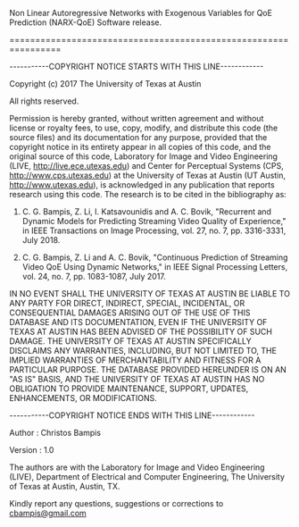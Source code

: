 Non Linear Autoregressive Networks with Exogenous Variables for QoE Prediction (NARX-QoE) Software release.

================================================================

-----------COPYRIGHT NOTICE STARTS WITH THIS LINE------------

Copyright (c) 2017 The University of Texas at Austin

All rights reserved.

Permission is hereby granted, without written agreement and without license or royalty fees, to use, copy, modify, and distribute this code (the source files) and its documentation for any purpose, provided that the copyright notice in its entirety appear in all copies of this code, and the original source of this code, Laboratory for Image and Video Engineering (LIVE, http://live.ece.utexas.edu) and Center for Perceptual Systems (CPS, http://www.cps.utexas.edu) at the University of Texas at Austin (UT Austin, http://www.utexas.edu), is acknowledged in any publication that reports research using this code. The research is to be cited in the bibliography as:

1) C. G. Bampis, Z. Li, I. Katsavounidis and A. C. Bovik, "Recurrent and Dynamic Models for Predicting Streaming Video Quality of Experience," in IEEE Transactions on Image Processing, vol. 27, no. 7, pp. 3316-3331, July 2018.

2) C. G. Bampis, Z. Li and A. C. Bovik, "Continuous Prediction of Streaming Video QoE Using Dynamic Networks," in IEEE Signal Processing Letters, vol. 24, no. 7, pp. 1083-1087, July 2017.

IN NO EVENT SHALL THE UNIVERSITY OF TEXAS AT AUSTIN BE LIABLE TO ANY PARTY FOR DIRECT, INDIRECT, SPECIAL, INCIDENTAL, OR CONSEQUENTIAL DAMAGES ARISING OUT OF THE USE OF THIS DATABASE AND ITS DOCUMENTATION, EVEN IF THE UNIVERSITY OF TEXAS AT AUSTIN HAS BEEN ADVISED OF THE POSSIBILITY OF SUCH DAMAGE. THE UNIVERSITY OF TEXAS AT AUSTIN SPECIFICALLY DISCLAIMS ANY WARRANTIES, INCLUDING, BUT NOT LIMITED TO, THE IMPLIED WARRANTIES OF MERCHANTABILITY AND FITNESS FOR A PARTICULAR PURPOSE. THE DATABASE PROVIDED HEREUNDER IS ON AN "AS IS" BASIS, AND THE UNIVERSITY OF TEXAS AT AUSTIN HAS NO OBLIGATION TO PROVIDE MAINTENANCE, SUPPORT, UPDATES, ENHANCEMENTS, OR MODIFICATIONS.

-----------COPYRIGHT NOTICE ENDS WITH THIS LINE------------

Author  : Christos Bampis

Version : 1.0

The authors are with the Laboratory for Image and Video Engineering (LIVE), Department of Electrical and Computer Engineering, The University of Texas at Austin, Austin, TX.

Kindly report any questions, suggestions or corrections to cbampis@gmail.com
